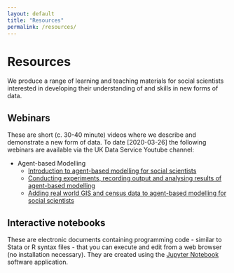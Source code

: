 ```yaml
---
layout: default
title: "Resources"
permalink: /resources/
---
```



# Resources

We produce a range of learning and teaching materials for social scientists interested in developing their understanding of and skills in new forms of data.

## Webinars

These are short (c. 30-40 minute) videos where we describe and demonstrate a new form of data. To date [2020-03-26] the following webinars are available via the UK Data Service Youtube channel:
* Agent-based Modelling
  * <a href="https://www.youtube.com/watch?v=Twpg3j9dnG0" target="_blank">Introduction to agent-based modelling for social scientists</a>
  * <a href="https://www.youtube.com/watch?v=l0oeeRaamEM" target="_blank">Conducting experiments, recording output and analysing results of agent-based modelling</a>
  * <a href="https://www.youtube.com/watch?v=7CAzJjYYtlE" target="_blank">Adding real world GIS and census data to agent-based modelling for social scientists</a>

## Interactive notebooks

These are electronic documents containing programming code - similar to Stata or R syntax files - that you can execute and edit from a web browser (no installation necessary).
They are created using the <a href="https://jupyter.org/" target="_blank">Jupyter Notebook</a> software application.
